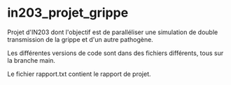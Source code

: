 # in203_projet_grippe
Projet d'IN203 dont l'objectif est de paralléliser une simulation de double transmission de la grippe et d'un autre pathogène.

Les différentes versions de code sont dans des fichiers différents, tous sur la branche main.

Le fichier rapport.txt contient le rapport de projet.
